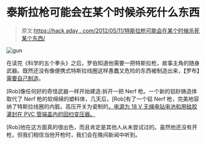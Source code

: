 # 泰斯拉枪可能会在某个时候杀死什么东西

> 原文:[https://hack aday . com/2012/05/11/特斯拉枪可能会在某个时候杀死某个东西/](https://hackaday.com/2012/05/11/tesla-gun-will-probably-kill-something-sometime/)

![](../Images/7b7c0629eb074c704943fe9c58d193fc.png "gun")

在读完《科学的五个拳头》之后，罗伯知道他需要一把特斯拉枪，故事主角的随身武器。既然还没有像便携式特斯拉线圈这样愚蠢又危险的东西被制造出来，【罗布】[需要自己制造](http://hackerfriendly.com/the-tesla-gun/)。

[Rob]像任何好的奇怪武器一样开始建造:拆开一把 Nerf 枪。一个新的铝砂铸造体取代了 Nerf 枪的软绵绵的塑料体，几天后，[Rob]有了一个铝 Nerf 枪，完美地容纳了特斯拉线圈的内脏。高压开关为瓷制的[，电源为 18 V 无绳电钻电池和用硅胶灌封在 PVC 管端盖内的回扫变压器。](http://www.flickr.com/photos/hackerfriendly/sets/72157627542171260/)

[Rob]他在这方面真的很出色，而且肯定是其他人从未尝试过的。虽然他还没有开枪，但我们相信当他开枪时，我们会在晚间新闻中听到。